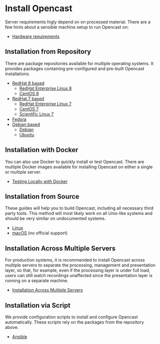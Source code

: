 Install Opencast
================

Server requirements higly depend on on processed material.
There are a few hints about a sensible machine setup to run Opencast on:

- [Hardware requirements](server-requirements.md)


Installation from Repository
----------------------------

There are package repositories available for multiple operating systems. It provides packages containing pre-configured and
pre-built Opencast installations.

* [RedHat 8 based](rpm-el8.md)
    * [RedHat Enterprise Linux 8](rpm-el8.md)
    * [CentOS 8](rpm-el8.md)
* [RedHat 7 based](rpm-el8.md)
    * [RedHat Enterprise Linux 7](rpm-el7.md)
    * [CentOS 7](rpm-el7.md)
    * [Scientific Linux 7](rpm-el7.md)
* [Fedora](rpm-fedora.md)
* [Debian based](debs.md)
    * [Debian](debs.md)
    * [Ubuntu](debs.md)


Installation with Docker
----------------------------

You can also use Docker to quickly install or test Opencast. There are multiple Docker images available for installing
Opencast on either a single or multiple server.

* [Testing Locally with Docker](docker-local.md)


Installation from Source
------------------------

These guides will help you to build Opencast, including all necessary third party tools.
This method will most likely work on all Unix-like systems and should be very similar on undocumented systems.

* [Linux](source-linux.md)
* [macOS](source-macosx.md) (no official support)


Installation Across Multiple Servers
------------------------------------

For production systems, it is recommended to install Opencast across multiple servers to separate the processing,
management and presentation layer, so that, for example, even if the processing layer is under full load, users can
still watch recordings unaffected since the presentation layer is running on a separate machine.

* [Installation Across Multiple Servers](multiple-servers.md)


Installation via Script
-----------------------

We provide configuration scripts to install and configure Opencast automatically.  These scripts rely on the
packages from the repository above.

* [Ansible](ansible.md)
